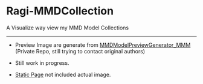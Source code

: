# Ragi-MMDCollection

A Visualize way view my MMD Model Collections

---

* Preview Image are generate from [MMDModelPreviewGenerator_MMM](https://github.com/yanagiragi/MMDModelPreviewGenerator_MMM) (Private Repo, still trying to contact original authors)

* Still work in progress.

* [Static Page](https://yanagiragi.github.io/Ragi-MMDCollection/)  not included actual image.
